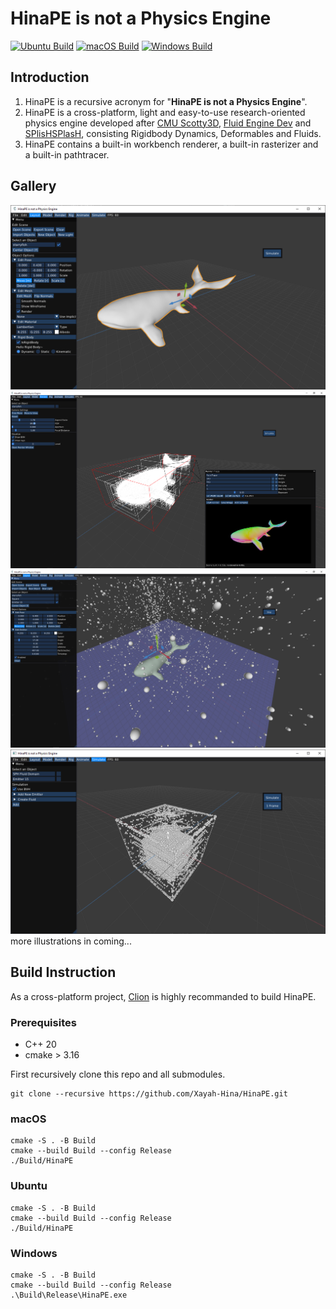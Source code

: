 # HinaPE is not a Physics Engine

[![Ubuntu Build](https://github.com/HinaPE/HinaPE/actions/workflows/ubuntu.yml/badge.svg)](https://github.com/HinaPE/HinaPE/actions/workflows/ubuntu.yml)
[![macOS Build](https://github.com/HinaPE/HinaPE/actions/workflows/macos.yml/badge.svg)](https://github.com/HinaPE/HinaPE/actions/workflows/macos.yml)
[![Windows Build](https://github.com/HinaPE/HinaPE/actions/workflows/windows.yml/badge.svg)](https://github.com/HinaPE/HinaPE/actions/workflows/windows.yml)

## Introduction

1. HinaPE is a recursive acronym for "**HinaPE is not a Physics Engine**".
2. HinaPE is a cross-platform, light and easy-to-use research-oriented physics engine developed after [CMU Scotty3D](https://github.com/CMU-Graphics/Scotty3D), [Fluid Engine Dev](http://github.com/doyubkim/fluid-engine-dev) and [SPlisHSPlasH](https://github.com/InteractiveComputerGraphics/SPlisHSPlasH), consisting Rigidbody Dynamics, Deformables and Fluids.
3. HinaPE contains a built-in workbench renderer, a built-in rasterizer and a built-in pathtracer.

## Gallery

![HinaPE](https://github.com/Xayah-Hina/HinaPE-Resource/blob/master/image-bed/HinaPE-20220715.png?raw=true)
![HinaPE](https://github.com/Xayah-Hina/HinaPE-Resource/blob/master/image-bed/HinaPE-20220715-2.png?raw=true)
![HinaPE](https://github.com/Xayah-Hina/HinaPE-Resource/blob/master/image-bed/HinaPE-20220715-3.png?raw=true)
![HinaPE](https://github.com/Xayah-Hina/HinaPE-Resource/blob/master/image-bed/HinaPE-20221024.png?raw=true)
more illustrations in coming...

## Build Instruction

As a cross-platform project, [Clion](https://www.jetbrains.com/clion/) is highly recommanded to build HinaPE.

### Prerequisites

- C++ 20
- cmake > 3.16

First recursively clone this repo and all submodules.

```shell
git clone --recursive https://github.com/Xayah-Hina/HinaPE.git
```

### macOS

```shell
cmake -S . -B Build
cmake --build Build --config Release
./Build/HinaPE
```

### Ubuntu

```shell
cmake -S . -B Build
cmake --build Build --config Release
./Build/HinaPE
```

### Windows

```shell
cmake -S . -B Build
cmake --build Build --config Release
.\Build\Release\HinaPE.exe
```
